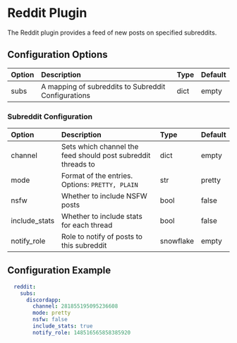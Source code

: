 # Reddit Plugin

The Reddit plugin provides a feed of new posts on specified subreddits.

## Configuration Options

| Option | Description | Type | Default |
| :--- | :--- | :--- | :--- |
| subs | A mapping of subreddits to Subreddit Configurations | dict | empty |

### Subreddit Configuration

| Option | Description | Type | Default |
| :--- | :--- | :--- | :--- |
| channel | Sets which channel the feed should post subreddit threads to | dict | empty |
| mode | Format of the entries. Options: `PRETTY, PLAIN` | str | pretty |
| nsfw | Whether to include NSFW posts | bool | false |
| include\_stats | Whether to include stats for each thread | bool | false |
| notify\_role | Role to notify of posts to this subreddit | snowflake | empty |

## Configuration Example

```yaml
  reddit:
    subs:
      discordapp:
        channel: 281855195095236608
        mode: pretty
        nsfw: false
        include_stats: true
        notify_role: 148516565858385920
```

